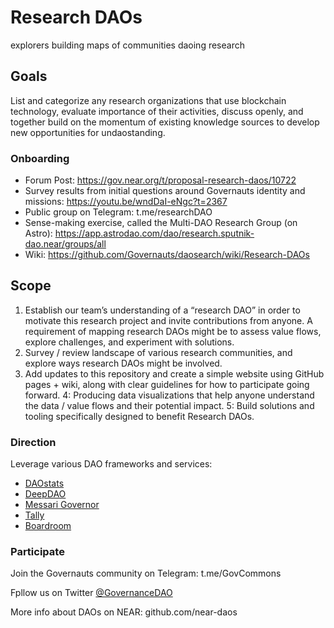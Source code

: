 # Research DAOs

explorers building maps of communities daoing research

## Goals

List and categorize any research organizations that use blockchain technology, evaluate importance of their activities, discuss openly, and together build on the momentum of existing knowledge sources to develop new opportunities for undaostanding.

### Onboarding

- Forum Post: https://gov.near.org/t/proposal-research-daos/10722
- Survey results from initial questions around Governauts identity and missions: https://youtu.be/wndDaI-eNgc?t=2367
- Public group on Telegram: t.me/researchDAO
- Sense-making exercise, called the Multi-DAO Research Group (on Astro): https://app.astrodao.com/dao/research.sputnik-dao.near/groups/all
- Wiki: https://github.com/Governauts/daosearch/wiki/Research-DAOs

## Scope

1. Establish our team’s understanding of a “research DAO” in order to motivate this research project and invite contributions from anyone. A requirement of mapping research DAOs might be to assess value flows, explore challenges, and experiment with solutions.
2. Survey / review landscape of various research communities, and explore ways research DAOs might be involved.
3. Add updates to this repository and create a simple website using GitHub pages + wiki, along with clear guidelines for how to participate going forward.
4: Producing data visualizations that help anyone understand the data / value flows and their potential impact.
5: Build solutions and tooling specifically designed to benefit Research DAOs.

### Direction

Leverage various DAO frameworks and services:

- [DAOstats](https://daostats.io)
- [DeepDAO](https://deepdao.io)
- [Messari Governor](https://messari.io/governor)
- [Tally](http://withtally.com)
- [Boardroom](https://www.boardroom.info)

### Participate

Join the Governauts community on Telegram:
t.me/GovCommons

Fpllow us on Twitter [@GovernanceDAO](https://twitter.com/GovernanceDAO)

More info about DAOs on NEAR: github.com/near-daos
